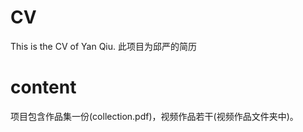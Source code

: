 # CV
This is the CV of Yan Qiu.
此项目为邱严的简历

content
==============
项目包含作品集一份(collection.pdf)，视频作品若干(视频作品文件夹中)。
